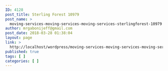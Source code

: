 ```yaml
---
ID: 4128
post_title: Sterling Forest 10979
post_name: >
  moving-services-moving-services-moving-services-sterlingforest-10979
author: mrgabonijeff@gmail.com
post_date: 2018-03-28 01:38:04
layout: page
link: >
  http://localhost/wordpress/moving-services-moving-services-moving-services-sterlingforest-10979/
published: true
tags: [ ]
categories: [ ]
---
```

